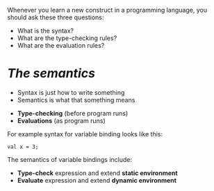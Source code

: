 Whenever you learn a new construct in a programming language, you should ask these three questions:  
* What is the syntax?  
* What are the type-checking rules?  
* What are the evaluation rules?

# _The semantics_

* Syntax is just how to write something
* Semantics is what that something means
- **Type-checking** (before program runs)
- **Evaluations** (as program runs)

For example syntax for variable binding looks like this:
```
val x = 3;
```
The semantics of variable bindings include:
* **Type-check** expression and extend **static environment**
* **Evaluate** expression and extend **dynamic environment**
